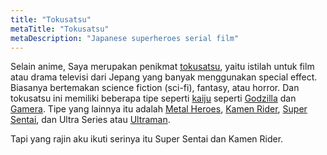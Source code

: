 ```yaml
---
title: "Tokusatsu"
metaTitle: "Tokusatsu"
metaDescription: "Japanese superheroes serial film"
---
```


Selain anime, Saya merupakan penikmat [tokusatsu](https://en.wikipedia.org/wiki/Tokusatsu), yaitu istilah untuk film atau drama televisi dari Jepang yang banyak menggunakan special effect. Biasanya bertemakan science fiction (sci-fi), fantasy, atau horror. Dan tokusatsu ini memiliki beberapa tipe seperti [kaiju](https://en.wikipedia.org/wiki/Kaiju) seperti [Godzilla](https://en.wikipedia.org/wiki/Godzilla_(film_series)) dan [Gamera](https://en.wikipedia.org/wiki/Gamera). Tipe yang lainnya itu adalah [Metal Heroes](https://en.wikipedia.org/wiki/Metal_Hero_Series), [Kamen Rider](https://en.wikipedia.org/wiki/Kamen_Rider_Series), [Super Sentai](https://en.wikipedia.org/wiki/Super_Sentai), dan Ultra Series atau [Ultraman](https://en.wikipedia.org/wiki/Ultra_Series).

Tapi yang rajin aku ikuti serinya itu Super Sentai dan Kamen Rider.